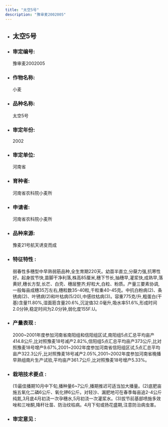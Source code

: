 ```yaml
---
title: "太空5号"
description: "豫审麦2002005"
---
```

* ## 太空5号
* ###  审定编号:  
   豫审麦2002005

*  ### 作物名称:  
   小麦

*   ###  品种名称: 
    太空5号

*   ### 审定年份: 
    2002

*   ### 审定单位:  
    河南省

*   ### 育种者:  
    河南省农科院小麦所

*   ### 申请者:  
    河南省农科院小麦所

*   ### 品种来源:  
    豫麦21号航天诱变而成

*   ### 特征特性 : 
    弱春性多穗型中早熟弱筋品种,全生育期220天。幼苗半直立,分蘖力强,抗寒性好。起身拔节快,苗脚干净利落,株高85厘米,穗下节长,抽穗早,灌浆快,成熟早,落黄好,穗长方型,长芒、白壳、穗层整齐;籽粒大,白粒、粉质。产量三要素协调,一般每亩成穗35万左右,穗粒数35-40粒,千粒重40-45克。中抗白粉病(2)、条锈病(2)、叶锈病(2)和叶枯病(5/20),中感纹枯病(3)。容重775克/升,粗蛋白(干基)含量11.80%,湿面筋含量20.6%,沉淀值32.0毫升,吸水率51.6%,形成时间2.0分钟,稳定时间为2.0分钟,弱化度155F.U。

*   ### 产量表现 : 
    2000~2001年度参加河南省南阳组和信阳组区试,南阳组5点汇总平均亩产414.8公斤,比对照豫麦18号减产2.82%,信阳组5点汇总平均亩产373公斤,比对照豫麦18号增产9.67%,2001~2002年度参加河南省信阳组区试,5点汇总平均亩产322.3公斤,比对照豫麦18号减产2.05%,2001~2002年度参加河南省晚播早熟组南片生产试验,平均亩产361.7公斤,比对照豫麦18号增产5.33%。

*   ### 栽培技术要点 : 
    (1)最佳播期10月中下旬,播种量6~7公斤,播期推迟可适当加大播量。(2)底肥亩施五氧化二磷6公斤、氧化钾6公斤。对轻沙、漏肥地可在春季每亩追2-4公斤纯氮,3月底4月初浇一次孕穗水,5月初浇一次灌浆水。(3)拔节前基部喷施多效唑和三唑酮,降秆壮苗、防治纹枯病。4月下旬或扬花盛期,注意防治病虫害。

*   ### 审定意见 : 
    
